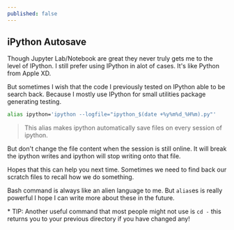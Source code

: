 ```yaml
---
published: false
---
```

## iPython Autosave

Though Jupyter Lab/Notebook are great they never truly gets me to the level of IPython. I still prefer using IPython in alot of cases. It's like Python from Apple XD.

But sometimes I wish that the code I previously tested on IPython able to be search back. Because I mostly use IPython for small utilities package generating testing. 

```bash
alias ipython='ipython --logfile="ipython_$(date +%y%m%d_%H%m).py"'
```

> This alias makes ipython automatically save files on every session of ipython.

But don't change the file content when the session is still online. It will break the ipython writes and ipython will stop writing onto that file.

Hopes that this can help you next time. Sometimes we need to find back our scratch files to recall how we do something.

Bash command is always like an alien language to me. But `alias`es is really powerful I hope I can write more about these in the future.

\* TIP: Another useful command that most people might not use is `cd -` this returns you to your previous directory if you have changed any!
